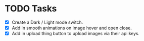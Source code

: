 # TODO Tasks

- [x] Create a Dark / Light mode switch.
- [x] Add in smooth animations on image hover and open close.
- [x] Add in upload thing button to upload images via their api keys.
